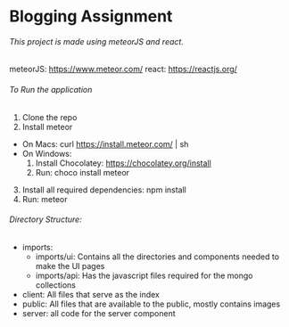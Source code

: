 # Blogging Assignment
###### This project is made using meteorJS and react.

meteorJS: https://www.meteor.com/
react: https://reactjs.org/

###### To Run the application
1. Clone the repo
2. Install meteor
  * On Macs: curl https://install.meteor.com/ | sh
  * On Windows:
      1. Install Chocolatey: https://chocolatey.org/install
      2. Run: choco install meteor
3. Install all required dependencies: npm install
4. Run: meteor

###### Directory Structure:
* imports:
  * imports/ui: Contains all the directories and components needed to make the UI pages
  * imports/api: Has the javascript files required for the mongo collections
* client: All files that serve as the index
* public: All files that are available to the public, mostly contains images
* server: all code for the server component
